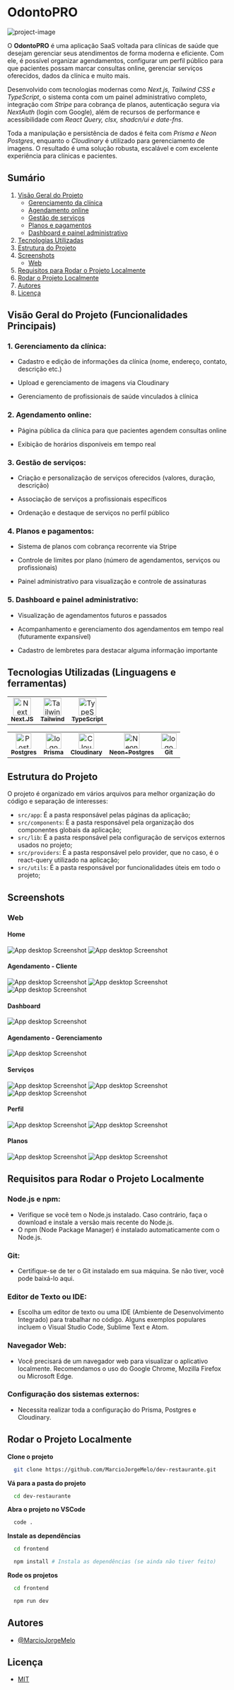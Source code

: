 # OdontoPRO

![project-image](public/readme-images/cover.png)

O **OdontoPRO** é uma aplicação SaaS voltada para clínicas de saúde que desejam gerenciar seus atendimentos de forma moderna e eficiente. Com ele, é possível organizar agendamentos, configurar um perfil público para que pacientes possam marcar consultas online, gerenciar serviços oferecidos, dados da clínica e muito mais.

Desenvolvido com tecnologias modernas como _Next.js, Tailwind CSS e TypeScript_, o sistema conta com um painel administrativo completo, integração com _Stripe_ para cobrança de planos, autenticação segura via _NextAuth_ (login com Google), além de recursos de performance e acessibilidade com _React Query, clsx, shadcn/ui e date-fns_.

Toda a manipulação e persistência de dados é feita com _Prisma e Neon Postgres_, enquanto o _Cloudinary_ é utilizado para gerenciamento de imagens. O resultado é uma solução robusta, escalável e com excelente experiência para clínicas e pacientes.

## Sumário

1. [Visão Geral do Projeto](#visão-geral-do-projeto-funcionalidades-principais)
   - [Gerenciamento da clínica](#1-gerenciamento-da-clínica)
   - [Agendamento online](#2-agendamento-online)
   - [Gestão de serviços](#3-gestão-de-serviços)
   - [Planos e pagamentos](#4-planos-e-pagamentos)
   - [Dashboard e painel administrativo](#5-dashboard-e-painel-administrativo)
2. [Tecnologias Utilizadas](#tecnologias-utilizadas-linguagens-e-ferramentas)
3. [Estrutura do Projeto](#estrutura-do-projeto)
5. [Screenshots](#screenshots)
   - [Web](#web)
6. [Requisitos para Rodar o Projeto Localmente](#requisitos-para-rodar-o-projeto-localmente)
7. [Rodar o Projeto Localmente](#rodar-o-projeto-localmente)
8. [Autores](#autores)
9. [Licença](#licença)

## Visão Geral do Projeto (Funcionalidades Principais)

### 1. Gerenciamento da clínica:

- Cadastro e edição de informações da clínica (nome, endereço, contato, descrição etc.)

- Upload e gerenciamento de imagens via Cloudinary

- Gerenciamento de profissionais de saúde vinculados à clínica

### 2. Agendamento online:

- Página pública da clínica para que pacientes agendem consultas online

- Exibição de horários disponíveis em tempo real

### 3. Gestão de serviços:

- Criação e personalização de serviços oferecidos (valores, duração, descrição)

- Associação de serviços a profissionais específicos

- Ordenação e destaque de serviços no perfil público

### 4. Planos e pagamentos:

- Sistema de planos com cobrança recorrente via Stripe

- Controle de limites por plano (número de agendamentos, serviços ou profissionais)

- Painel administrativo para visualização e controle de assinaturas

### 5. Dashboard e painel administrativo:

- Visualização de agendamentos futuros e passados

- Acompanhamento e gerenciamento dos agendamentos em tempo real (futuramente expansível)

- Cadastro de lembretes para destacar alguma informação importante

## Tecnologias Utilizadas (Linguagens e ferramentas)

<table>
    <tr>
      <td align="center">
        <a href="https://nextjs.org/">
          <img src="https://cdn.jsdelivr.net/gh/devicons/devicon/icons/nextjs/nextjs-original-wordmark.svg" width="40px" alt="Next logo" />
          <br />
          <sub>
            <b>Next.JS</b>
          </sub>
        </a>
      </td>
      <td align="center">
        <a href="https://tailwindcss.com/">
          <img src="https://github.com/devicons/devicon/blob/v2.16.0/icons/tailwindcss/tailwindcss-original.svg" width="40px" alt="Tailwind logo" />
          <br />
          <sub>
            <b>Tailwind</b>
          </sub>
        </a>
      </td>
      <td align="center">
        <a href="https://www.typescriptlang.org/">
          <img src="https://cdn.jsdelivr.net/gh/devicons/devicon/icons/typescript/typescript-plain.svg" width="40px" alt="TypeScript logo" />
          <br />
          <sub>
            <b>TypeScript</b>
          </sub>
        </a>
      </td>
    </tr>
</table>
<table border-style="none">
  <tr>
    <td align="center">
      <a href="https://www.postgresql.org/">
        <img src="https://github.com/devicons/devicon/blob/v2.16.0/icons/postgresql/postgresql-original-wordmark.svg" width="35px;" alt="Postgres logo"/><br />
        <sub>
          <b>Postgres</b>
        </sub>
      </a>
    </td>
    <td align="center">
      <a href="https://www.prisma.io/?via=start&gad_source=1&gclid=CjwKCAiAh6y9BhBREiwApBLHC9l2TMrWhYJPi787DeRP5SCnQp6MnosFLDKIvTfWJ9IoUl684SdROhoCrTUQAvD_BwE">
        <img src="https://cdn.jsdelivr.net/gh/devicons/devicon@latest/icons/prisma/prisma-original.svg" width="35px;" alt="logo git"/><br />
        <sub>
          <b>Prisma</b>
        </sub>
      </a>
    </td>
    <td align="center">
      <a href="https://cloudinary.com/">
        <img src="https://upload.wikimedia.org/wikipedia/commons/b/b2/Cloudinary_logo.svg" width="35px;" alt="Cloudinary logo"/><br />
        <sub>
          <b>Cloudinary</b>
        </sub>
      </a>
    </td>
    <td align="center">
      <a href="https://neon.tech/">
        <img src="https://avatars.githubusercontent.com/u/77690634?s=48&v=4" width="35px;" alt="Neon logo"/><br />
        <sub>
          <b>Neon-Postgres</b>
        </sub>
      </a>
    </td>
    <td align="center">
      <a href="https://git-scm.com/">
        <img src="https://cdn.jsdelivr.net/gh/devicons/devicon@latest/icons/git/git-original.svg" width="35px;" alt="logo git"/><br />
        <sub>
          <b>Git</b>
        </sub>
      </a>
    </td>
  </tr>
</table>

## Estrutura do Projeto

O projeto é organizado em vários arquivos para melhor organização do código e separação de interesses:

- `src/app`: É a pasta responsável pelas páginas da aplicação;
- `src/components`: É a pasta responsável pela organização dos componentes globais da aplicação;
- `src/lib`: É a pasta responsável pela configuração de serviços externos usados no projeto;
- `src/providers`: É a pasta responsável pelo provider, que no caso, é o react-query utilizado na aplicação;
- `src/utils`: É a pasta responsável por funcionalidades úteis em todo o projeto;

## Screenshots

### Web

#### Home
![App desktop Screenshot](public/readme-images/home1.png)
![App desktop Screenshot](public/readme-images/home2.png)
#### Agendamento - Cliente
![App desktop Screenshot](public/readme-images/appointment1.png)
![App desktop Screenshot](public/readme-images/appointment2.png)
![App desktop Screenshot](public/readme-images/appointment3.png)
#### Dashboard
![App desktop Screenshot](public/readme-images/dashboard.png)
#### Agendamento - Gerenciamento
![App desktop Screenshot](public/readme-images/annotationModal.png)
#### Serviços
![App desktop Screenshot](public/readme-images/services.png)
![App desktop Screenshot](public/readme-images/createServiceModal.png)
![App desktop Screenshot](public/readme-images/editServiceModal.png)
#### Perfil
![App desktop Screenshot](public/readme-images/account.png)
![App desktop Screenshot](public/readme-images/clinicHoursModal.png)
#### Planos
![App desktop Screenshot](public/readme-images/plansOptions.png)
![App desktop Screenshot](public/readme-images/planAdmin.png)

## Requisitos para Rodar o Projeto Localmente

### Node.js e npm:

- Verifique se você tem o Node.js instalado. Caso contrário, faça o download e instale a versão mais recente do Node.js.
- O npm (Node Package Manager) é instalado automaticamente com o Node.js.

### Git:

- Certifique-se de ter o Git instalado em sua máquina. Se não tiver, você pode baixá-lo aqui.

### Editor de Texto ou IDE:

- Escolha um editor de texto ou uma IDE (Ambiente de Desenvolvimento Integrado) para trabalhar no código. Alguns exemplos populares incluem o Visual Studio Code, Sublime Text e Atom.

### Navegador Web:

- Você precisará de um navegador web para visualizar o aplicativo localmente. Recomendamos o uso do Google Chrome, Mozilla Firefox ou Microsoft Edge.

### Configuração dos sistemas externos:

- Necessita realizar toda a configuração do Prisma, Postgres e Cloudinary.

## Rodar o Projeto Localmente

**Clone o projeto**

```bash
  git clone https://github.com/MarcioJorgeMelo/dev-restaurante.git
```

**Vá para a pasta do projeto**

```bash
  cd dev-restaurante
```

**Abra o projeto no VSCode**

```bash
  code .
```

**Instale as dependências**

```bash
  cd frontend
```

```bash
  npm install # Instala as dependências (se ainda não tiver feito)
```

**Rode os projetos**

```bash
  cd frontend
```

```bash
  npm run dev
```

## Autores

- [@MarcioJorgeMelo](https://github.com/MarcioJorgeMelo)

## Licença

- [MIT](https://choosealicense.com/licenses/mit/)
